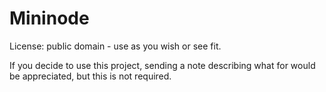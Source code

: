 # Mininode

License: public domain - use as you wish or see fit. 

If you decide to use this project, sending a note describing what for would be appreciated, but this is not required.
